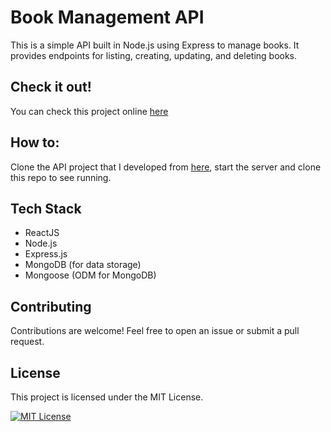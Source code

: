 # Book Management API

This is a simple API built in Node.js using Express to manage books. It provides endpoints for listing, creating, updating, and deleting books.

## Check it out!
You can check this project online [here](https://onlinelibrary-phi.vercel.app/)

## How to:
Clone the API project that I developed from [here](https://github.com/eliasacneto/online-library-backend), start the server and clone this repo to see running.

## Tech Stack
- ReactJS
- Node.js
- Express.js
- MongoDB (for data storage)
- Mongoose (ODM for MongoDB)
## Contributing

Contributions are welcome! Feel free to open an issue or submit a pull request.

## License

This project is licensed under the MIT License.

[![MIT License](https://img.shields.io/badge/License-MIT-green.svg)](https://choosealicense.com/licenses/mit/)
